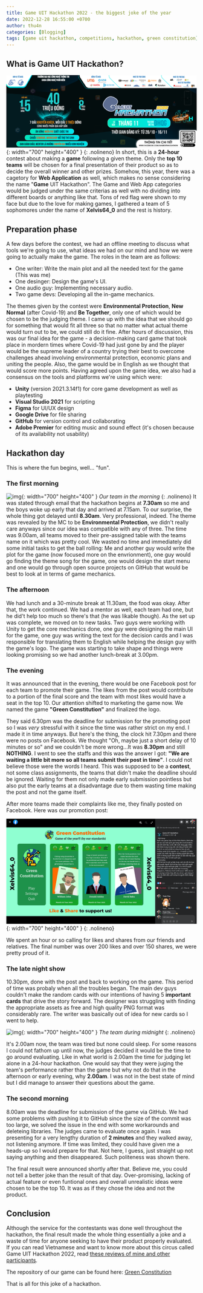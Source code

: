 ```yaml
---
title: Game UIT Hackathon 2022 - the biggest joke of the year
date: 2022-12-28 16:55:00 +0700
author: thu4n
categories: [Blogging]
tags: [game uit hackathon, competitions, hackathon, green constitution]
---
```

## What is Game UIT Hackathon?
![img](/assets/img/other/game-uit-hackathon.png){: width="700" height="400" }
{: .nolineno}
In short, this is a **24-hour** contest about making a **game** following a given theme. Only the **top 10 teams** will be chosen for a final presentation of their product so as to decide the overall winner and other prizes. Somehow, this year, there was a cagetory for **Web Application** as well, which makes no sense considering the name "**Game** UIT Hackathon". The Game and Web App categories would be judged under the same criterias as well with no dividing into different boards or anything like that.
Tons of red flag were shown to my face but due to the love for making games, I gathered a team of 5 sophomores under the name of **Xelvis64_0** and the rest is history.
## Preparation phase
A few days before the contest, we had an offline meeting to discuss what tools we're going to use, what ideas we had on our mind and how we were going to actually make the game. The roles in the team are as follows:

- One writer: Write the main plot and all the needed text for the game (This was me)
- One desinger: Design the game's UI.
- One audio guy: Implementing necessary audio.
- Two game devs: Developing all the in-game mechanics.

The themes given by the contest were **Environmental Protection**, **New Normal** (after Covid-19) and **Be Together**, only one of which would be chosen to be the judging theme. I came up with the idea that we should go for something that would fit all three so that no matter what actual theme would turn out to be, we could still do it fine.
After hours of discussion, this was our final idea for the game - a decision-making card game that took place in mordern times where Covid-19 had just gone by and the player would be the supreme leader of a country trying their best to overcome challenges ahead involving environmental protection, economic plans and uniting the people. Also, the game would be in English as we thought that would score more points.
Having agreed upon the game idea, we also had a consensus on the tools and platforms we're using which were:

- **Unity** (version 2021.3.14f1) for core game development as well as playtesting
- **Visual Studio 2021** for scripting
- **Figma** for UI/UX design
- **Google Drive** for file sharing
- **GitHub** for version control and collaborating
- **Adobe Premier** for editing music and sound effect (it's chosen because of its availability not usability)

## Hackathon day
This is where the fun begins, well... "fun".
### The first morning
![img](/assets/img/other/hackathon-team.png){: width="700" height="400" }
_Our team in the morning_
{: .nolineno}
It was stated through email that the hackathon begins at **7.30am** so me and the boys woke up early that day and arrived at 7.15am. To our surprise, the whole thing got delayed until **8.30am**. Very professional, indeed.
The theme was revealed by the MC to be **Environmental Protection**, we didn't really care anyways since our idea was compatible with any of three. The time was 9.00am, all teams moved to their pre-assigned table with the teams name on it which was pretty cool. We wasted no time and immediately did some initial tasks to get the ball rolling: Me and another guy would write the plot for the game (now focused more on the envrionment), one guy would go finding the theme song for the game, one would design the start menu and one would go through open source projects on GitHub that would be best to look at in terms of game mechanics.
### The afternoon
We had lunch and a 30-minute break at 11.30am, the food was okay. After that, the work continued. We had a mentor as well, each team had one, but he did't help too much so there's that (he was likable though).
As the set up was complete, we moved on to new tasks. Two guys were working with Unity to get the core mechanics done, one guy were designing the main UI for the game, one guy was writing the text for the decision cards and I was responsible for translating them to English while helping the design guy with the game's logo.
The game was starting to take shape and things were looking promising so we had another lunch-break at 3.00pm.
### The evening
It was announced that in the evening, there would be one Facebook post for each team to promote their game. The likes from the post would contribute to a portion of the final score and the team with most likes would have a seat in the top 10. Our attention shifted to marketing the game now. We named the game **"Green Constitution"** and finalized the logo.

They said 6.30pm was the deadline for submission for the promoting post so I was *very* stressful with it since the time was rather strict on my end. I made it in time anyways. But here's the thing, the clock hit 7.30pm and there were no posts on Facebook. We thought "Oh, maybe just a short delay of 10 minutes or so" and we couldn't be more wrong...It was **8.30pm** and still **NOTHING**. I went to see the staffs and this was the answer I got: **"We are waiting a little bit more so all teams submit their post in time"**. I could not believe those were the words I heard. This was supposed to be a **contest**, not some class assignments, the teams that didn't make the deadline should be ignored. Waiting for them not only made early submission pointless but also put the early teams at a disadvantage due to them wasting time making the post and not the game itself.

After more teams made their complaints like me, they finally posted on Facebook. Here was our promotion post:

![img](/assets/img/other/fb-post.png){: width="700" height="400" }
{: .nolineno}

We spent an hour or so calling for likes and shares from our friends and relatives. The final number was over 200 likes and over 150 shares, we were pretty proud of it.
### The late night show
10.30pm, done with the post and back to working on the game. This period of time was probaly when all the troubles began.
The main dev guys couldn't make the random cards with our intentions of having 5 **important cards** that drive the story forward. The designer was struggling with finding the appropriate assets as free and high quality PNG format was considerably rare. The writer was basically out of idea for new cards so I went to help.

![img](/assets/img/other/late-night-show.png){: width="700" height="400" }
_The team during midnight_
{: .nolineno}

It's 2.00am now, the team was tired but none could sleep. For some reasons I could not fathom up until now, the judges decided it would be the time to go around evaluating. Like in what world is 2.00am the time for judging let alone in a 24-hour hackathon. One would say that they were juging the team's performance rather than the game but why not do that in the afternoon or early evening, why **2.00am**. I was not in the best state of mind but I did manage to answer their questions about the game.
### The second morning
8.00am was the deadline for submission of the game via GitHub. We had some problems with pushing it to GitHub since the size of the commit was too large, we solved the issue in the end with some workarounds and deleteing libraries. The judges came to evaluate once again. I was presenting for a very lengthy duration of **2 minutes** and they walked away, not listening anymore. If time was limited, they could have given me a heads-up so I would prepare for that. Not here, I guess, just straight up not saying anything and then disappeared. Such  politeness was shown there.

The final result were announced shortly after that. Believe me, you could not tell a better joke than the result of that day. Over-promising, lacking of actual feature or even funtional ones and overall unrealistic ideas were chosen to be the top 10. It was as if they chose the idea and not the product.
## Conclusion
Although the service for the contestants was done well throughout the hackathon, the final result made the whole thing essentially a joke and a waste of time for anyone seeking to have their product properly evaluated. If you can read Vietnamese and want to know more about this circus called Game UIT Hackathon 2022, read [these reviews of mine and other participants](https://www.facebook.com/GameUITHackathon/reviews/?ref=page_internal).

The repository of our game can be found here: [Green Constitution](https://github.com/thu4n/Green-Constitution)

That is all for this joke of a hackathon.
